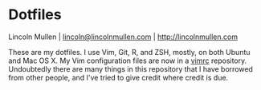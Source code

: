 # Dotfiles

Lincoln Mullen | <lincoln@lincolnmullen.com> | <http://lincolnmullen.com>

These are my dotfiles. I use Vim, Git, R, and ZSH, mostly, on both Ubuntu and Mac OS X. My Vim configuration files are now in a [vimrc](https://github.com/lmullen/vimrc) repository. Undoubtedly there are many things in this repository that I have borrowed from other people, and I've tried to give credit where credit is due. 

